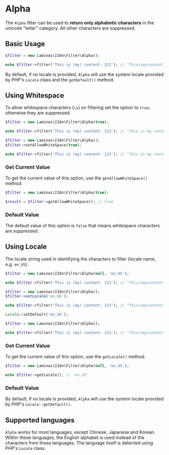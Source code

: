 # Alpha

The `Alpha` filter can be used to **return only alphabetic characters** in the
unicode "letter" category. All other characters are suppressed.

## Basic Usage

```php
$filter = new Laminas\I18n\Filter\Alpha();

echo $filter->filter('This is (my) content: 123'); // "Thisismycontent"
```

By default, if no locale is provided, `Alpha` will use the system locale
provided by PHP's `Locale` class and the `getDefault()` method.

## Using Whitespace

To allow whitespace characters (`\s`) on filtering set the option to `true`;
otherwise they are suppressed.

```php fct_label="Constructor Usage"
$filter = new Laminas\I18n\Filter\Alpha(true);

echo $filter->filter('This is (my) content: 123'); // "This is my content"
```

```php fct_label="Setter Usage"
$filter = new Laminas\I18n\Filter\Alpha();
$filter->setAllowWhiteSpace(true);

echo $filter->filter('This is (my) content: 123'); // "This is my content"
```

### Get Current Value

To get the current value of this option, use the `getAllowWhiteSpace()` method.

```php
$filter = new Laminas\I18n\Filter\Alpha(true);

$result = $filter->getAllowWhiteSpace(); // true
```

### Default Value

The default value of this option is `false` that means whitespace characters are
suppressed.

## Using Locale

The locale string used in identifying the characters to filter (locale name, 
e.g. `en_US`).

```php fct_label="Constructor Usage"
$filter = new Laminas\I18n\Filter\Alpha(null, 'en_US');

echo $filter->filter('This is (my) content: 123'); // "Thisismycontent"
```

```php fct_label="Setter Usage"
$filter = new Laminas\I18n\Filter\Alpha();
$filter->setLocale('en_US');

echo $filter->filter('This is (my) content: 123'); // "Thisismycontent"
```

```php fct_label="Locale Class Usage"
Locale::setDefault('en_US');

$filter = new Laminas\I18n\Filter\Alpha();

echo $filter->filter('This is (my) content: 123'); // "Thisismycontent"
```

### Get Current Value

To get the current value of this option, use the `getLocale()` method.

```php
$filter = new Laminas\I18n\Filter\Alpha(null, 'en_US');

echo $filter->getLocale(); // 'en_US'
```

### Default Value

By default, if no locale is provided, `Alpha` will use the system locale
provided by PHP's `Locale::getDefault()`.

## Supported languages

`Alpha` works for most languages, except Chinese, Japanese and Korean. Within
these languages, the English alphabet is used instead of the characters from
these languages. The language itself is detected using PHP's `Locale` class.
